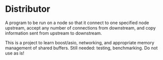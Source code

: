 # Distributor

A program to be run on a node so that it connect to one specified node upstream, 
accept any number of connections from downstream, and copy information sent from 
upstream to downstream.

This is a project to learn boost/asio, networking, and appropriate memory
management of shared buffers. Still needed: testing, benchmarking. Do not use as
is!
